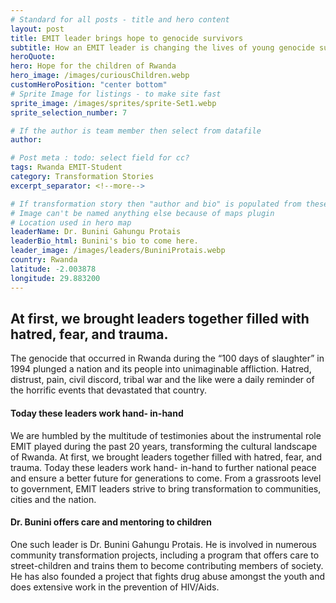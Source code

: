 ```yaml
---
# Standard for all posts - title and hero content
layout: post
title: EMIT leader brings hope to genocide survivors
subtitle: How an EMIT leader is changing the lives of young genocide survivors
heroQuote:
hero: Hope for the children of Rwanda
hero_image: /images/curiousChildren.webp
customHeroPosition: "center bottom"
# Sprite Image for listings - to make site fast
sprite_image: /images/sprites/sprite-Set1.webp
sprite_selection_number: 7

# If the author is team member then select from datafile
author:

# Post meta : todo: select field for cc?
tags: Rwanda EMIT-Student
category: Transformation Stories
excerpt_separator: <!--more-->

# If transformation story then "author and bio" is populated from these fields
# Image can't be named anything else because of maps plugin
# Location used in hero map
leaderName: Dr. Bunini Gahungu Protais
leaderBio_html: Bunini's bio to come here.
leader_image: /images/leaders/BuniniProtais.webp
country: Rwanda
latitude: -2.003878
longitude: 29.883200
---
```


## At first, we brought leaders together filled with hatred, fear, and trauma.

The genocide that occurred in Rwanda during the “100 days of slaughter” in 1994 plunged a nation and its people into unimaginable affliction. Hatred, distrust, pain, civil discord, tribal war and the like were a daily reminder of the horrific events that devastated that country.

#### Today these leaders work hand- in-hand
We are humbled by the multitude of testimonies about the instrumental role EMIT played during the past 20 years, transforming the cultural landscape of Rwanda. At first, we brought leaders together filled with hatred, fear, and trauma. Today these leaders work hand- in-hand to further national peace and ensure a better future for generations to come. From a grassroots level to government, EMIT leaders strive to bring transformation to communities, cities and the nation.

#### Dr. Bunini offers care and mentoring to children
One such leader is Dr. Bunini Gahungu Protais. He is involved in numerous community transformation projects, including a program that offers care to street-children and trains them to become contributing members of society. He has also founded a project that fights drug abuse amongst the youth and does extensive work in the prevention of HIV/Aids.